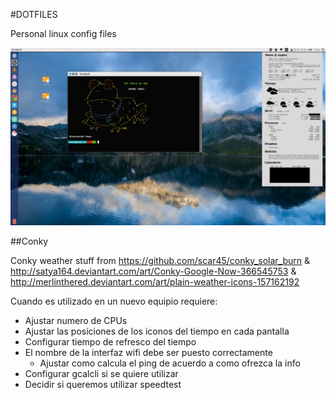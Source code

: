 #DOTFILES

Personal linux config files

![alt tag](https://raw.githubusercontent.com/manurs/dotfiles/master/d.png)

##Conky

Conky weather stuff from https://github.com/scar45/conky_solar_burn & http://satya164.deviantart.com/art/Conky-Google-Now-366545753 & http://merlinthered.deviantart.com/art/plain-weather-icons-157162192

Cuando es utilizado en un nuevo equipio requiere:
- Ajustar numero de CPUs
- Ajustar las posiciones de los iconos del tiempo en cada pantalla
- Configurar tiempo de refresco del tiempo
- El nombre de la interfaz wifi debe ser puesto correctamente
  - Ajustar como calcula el ping de acuerdo a como ofrezca la info
- Configurar gcalcli si se quiere utilizar
- Decidir si queremos utilizar speedtest
